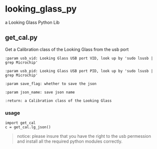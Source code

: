 # looking_glass_py
a Looking Glass Python Lib

## get_cal.py
Get a Calibration class of the Looking Glass from the usb port

    :param usb_vid: Looking Glass USB port VID, look up by 'sudo lsusb | grep Microchip'
    
    :param usb_pid: Looking Glass USB port PID, look up by 'sudo lsusb | grep Microchip'
    
    :param save_flag: whether to save the json
    
    :param json_name: save json name
    
    :return: a Calibration class of the Looking Glass

### usage

```
import get_cal
c = get_cal.lg_json()
```

> notice: please insure that you have the right to the usb permession and install all the required python modules correctly.
